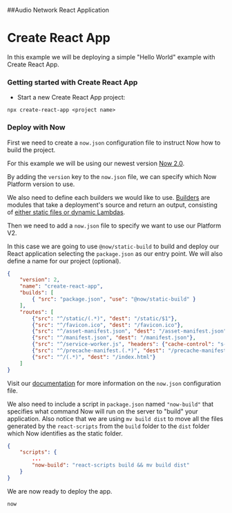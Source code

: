 ##Audio Network React Application

# Create React App

In this example we will be deploying a simple "Hello World" example with Create React App.

### Getting started with Create React App

- Start a new Create React App project:

```
npx create-react-app <project name>
```

### Deploy with Now

First we need to create a `now.json` configuration file to instruct Now how to build the project.

For this example we will be using our newest version [Now 2.0](https://zeit.co/now).

By adding the `version` key to the `now.json` file, we can specify which Now Platform version to use.

We also need to define each builders we would like to use. [Builders](https://zeit.co/docs/v2/deployments/builders/overview/) are modules that take a deployment's source and return an output, consisting of [either static files or dynamic Lambdas](https://zeit.co/docs/v2/deployments/builds/#sources-and-outputs).

Then we need to add a `now.json` file to specify we want to use our Platform V2.

In this case we are going to use `@now/static-build` to build and deploy our React application selecting the `package.json` as our entry point. We will also define a name for our project (optional).

```json
{
    "version": 2,
    "name": "create-react-app",
    "builds": [
        { "src": "package.json", "use": "@now/static-build" }
    ],
    "routes": [
        {"src": "^/static/(.*)", "dest": "/static/$1"},
        {"src": "^/favicon.ico", "dest": "/favicon.ico"},
        {"src": "^/asset-manifest.json", "dest": "/asset-manifest.json"},
        {"src": "^/manifest.json", "dest": "/manifest.json"},
        {"src": "^/service-worker.js", "headers": {"cache-control": "s-maxage=0"}, "dest": "/service-worker.js"},
        {"src": "^/precache-manifest.(.*)", "dest": "/precache-manifest.$1"},
        {"src": "^/(.*)", "dest": "/index.html"}
    ]
}
```

Visit our [documentation](https://zeit.co/docs/v2/deployments/configuration) for more information on the `now.json` configuration file.

We also need to include a script in `package.json` named `"now-build"` that specifies what command Now will run on the server to "build" your application. Also notice that we are using `mv build dist` to move all the files generated by the `react-scripts` from the `build` folder to the `dist` folder which Now identifies as the static folder.

```json
{
    "scripts": {
        ...
        "now-build": "react-scripts build && mv build dist"
    }
}
```

We are now ready to deploy the app.

```
now
```
